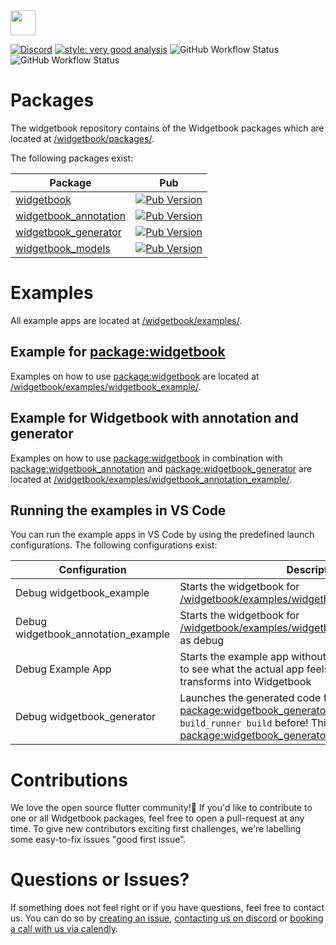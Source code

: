 <img height=40 src="https://raw.githubusercontent.com/widgetbook/widgetbook/4130a18efa61a1b94185409a6f7a735e0494fb30/docs/assets/WidgetbookLogo.svg">

[![Discord](https://img.shields.io/discord/879618555560218625?color=blue&style=flat-square)](https://discord.com/invite/zT4AMStAJA)
[![style: very good analysis](https://img.shields.io/badge/style-very_good_analysis-B22C89.svg?style=flat-square)](https://pub.dev/packages/very_good_analysis) 
![GitHub Workflow Status](https://img.shields.io/github/workflow/status/widgetbook/widgetbook/ci?style=flat-square)
![GitHub Workflow Status](https://img.shields.io/github/workflow/status/widgetbook/widgetbook/ci?label=test&style=flat-square)

# Packages

The widgetbook repository contains of the Widgetbook packages which are located at [/widgetbook/packages/](https://github.com/widgetbook/widgetbook/tree/main/packages).

The following packages exist:

| Package           | Pub |
| ----------------- | --------------------------------- |
| [widgetbook](https://github.com/widgetbook/widgetbook/tree/main/packages/widgetbook) | [![Pub Version](https://img.shields.io/pub/v/widgetbook?style=flat-square)](https://pub.dev/packages/widgetbook) | 
| [widgetbook_annotation](https://github.com/widgetbook/widgetbook/tree/main/packages/widgetbook_annotation) | [![Pub Version](https://img.shields.io/pub/v/widgetbook_annotation?style=flat-square)](https://pub.dev/packages/widgetbook_annotation)  | 
| [widgetbook_generator](https://github.com/widgetbook/widgetbook/tree/main/packages/widgetbook_generator) | [![Pub Version](https://img.shields.io/pub/v/widgetbook_generator?style=flat-square)](https://pub.dev/packages/widgetbook_generator) | 
[widgetbook_models](https://github.com/widgetbook/widgetbook/tree/main/packages/widgetbook_models) | [![Pub Version](https://img.shields.io/pub/v/widgetbook_models?style=flat-square)](https://pub.dev/packages/widgetbook_models) | 

# Examples

All example apps are located at [/widgetbook/examples/](https://github.com/widgetbook/widgetbook/tree/main/example/meal_app).

## Example for [package:widgetbook](https://pub.dev/packages/widgetbook)

Examples on how to use [package:widgetbook](https://pub.dev/packages/widgetbook) are located at [/widgetbook/examples/widgetbook_example/](https://github.com/widgetbook/widgetbook/tree/main/examples/widgetbook_example).

## Example for Widgetbook with annotation and generator

Examples on how to use [package:widgetbook](https://pub.dev/packages/widgetbook) in combination with [package:widgetbook_annotation](https://pub.dev/packages/widgetbook_annotation) and [package:widgetbook_generator](https://pub.dev/packages/widgetbook_generator) are located at [/widgetbook/examples/widgetbook_annotation_example/](https://github.com/widgetbook/widgetbook/tree/main/examples/widgetbook_annotation_example).

## Running the examples in VS Code

You can run the example apps in VS Code by using the predefined launch configurations. The following configurations exist:

| Configuration | Description |
| ------------- | ----------- |
| Debug widgetbook_example | Starts the widgetbook for [/widgetbook/examples/widgetbook_example/](https://github.com/widgetbook/widgetbook/tree/main/examples/widgetbook_example) as debug |
| Debug widgetbook_annotation_example | Starts the widgetbook for [/widgetbook/examples/widgetbook_annotation_example/](https://github.com/widgetbook/widgetbook/tree/main/examples/widgetbook_annotation_example) as debug |
| Debug Example App | Starts the example app without Widgetbook. This is great to see what the actual app feels like and how it transforms into Widgetbook |
| Debug widgetbook_generator | Launches the generated code from [package:widgetbook_generator](https://github.com/widgetbook/widgetbook/tree/main/packages/widgetbook_generator). Run `flutter pub run build_runner build` before! This is great to develop [package:widgetbook_generator](https://github.com/widgetbook/widgetbook/tree/main/packages/widgetbook_generator). |


# Contributions

We love the open source flutter community!💙 If you'd like to contribute to one or all Widgetbook packages, feel free to open a pull-request at any time. To give new contributors exciting first challenges, we're labelling some easy-to-fix issues "good first issue".

# Questions or Issues? 

If something does not feel right or if you have questions, feel free to contact us. You can do so by [creating an issue](https://github.com/widgetbook/widgetbook/issues), [contacting us on discord](https://discord.gg/zT4AMStAJA) or [booking a call with us via calendly](https://calendly.com/widgetbook/call).